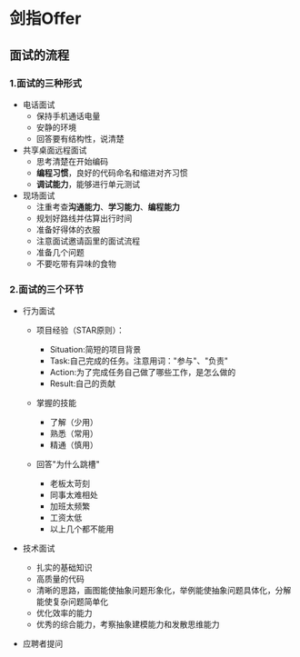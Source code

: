 # 剑指Offer

## 面试的流程

### 1.面试的三种形式

- 电话面试
  - 保持手机通话电量
  - 安静的环境
  - 回答要有结构性，说清楚
- 共享桌面远程面试
  - 思考清楚在开始编码
  - **编程习惯**，良好的代码命名和缩进对齐习惯
  - **调试能力**，能够进行单元测试
- 现场面试
  - 注重考查**沟通能力**、**学习能力**、**编程能力**
  - 规划好路线并估算出行时间
  - 准备好得体的衣服
  - 注意面试邀请函里的面试流程
  - 准备几个问题
  - 不要吃带有异味的食物

### 2.面试的三个环节

- 行为面试

  - 项目经验（STAR原则）：
    - Situation:简短的项目背景
    - Task:自己完成的任务。注意用词："参与"、"负责"
    - Action:为了完成任务自己做了哪些工作，是怎么做的
    - Result:自己的贡献

  - 掌握的技能
    - 了解（少用）
    - 熟悉（常用）
    - 精通（慎用）
  - 回答"为什么跳槽"
    - 老板太苛刻
    - 同事太难相处
    - 加班太频繁
    - 工资太低
    - 以上几个都不能用

- 技术面试

  - 扎实的基础知识
  - 高质量的代码
  - 清晰的思路，画图能使抽象问题形象化，举例能使抽象问题具体化，分解能使复杂问题简单化
  - 优化效率的能力
  - 优秀的综合能力，考察抽象建模能力和发散思维能力

- 应聘者提问